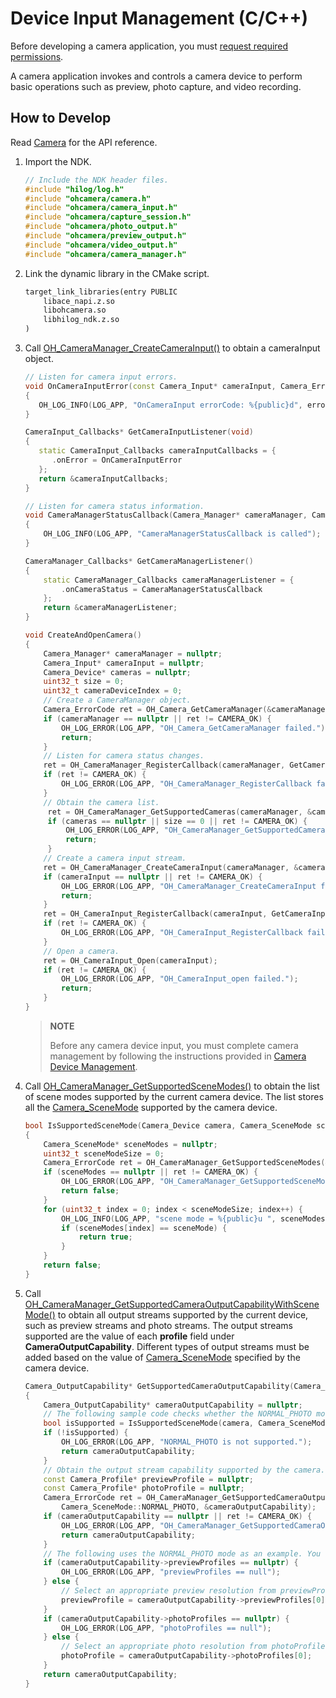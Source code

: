 # Device Input Management (C/C++)
<!--Kit: Camera Kit-->
<!--Subsystem: Multimedia-->
<!--Owner: @qano-->
<!--Designer: @leo_ysl-->
<!--Tester: @xchaosioda-->
<!--Adviser: @zengyawen-->

Before developing a camera application, you must [request required permissions](camera-preparation.md).

A camera application invokes and controls a camera device to perform basic operations such as preview, photo capture, and video recording.

## How to Develop

Read [Camera](../../reference/apis-camera-kit/capi-oh-camera.md) for the API reference.

1. Import the NDK.  

   ```c++
   // Include the NDK header files.
   #include "hilog/log.h"
   #include "ohcamera/camera.h"
   #include "ohcamera/camera_input.h"
   #include "ohcamera/capture_session.h"
   #include "ohcamera/photo_output.h"
   #include "ohcamera/preview_output.h"
   #include "ohcamera/video_output.h"
   #include "ohcamera/camera_manager.h"
   ```

2. Link the dynamic library in the CMake script.

   ```txt
   target_link_libraries(entry PUBLIC
       libace_napi.z.so
       libohcamera.so
       libhilog_ndk.z.so
   )
   ```

3. Call [OH_CameraManager_CreateCameraInput()](../../reference/apis-camera-kit/capi-camera-manager-h.md#oh_cameramanager_createcamerainput) to obtain a cameraInput object.
   ```c++
   // Listen for camera input errors.
   void OnCameraInputError(const Camera_Input* cameraInput, Camera_ErrorCode errorCode)
   {
      OH_LOG_INFO(LOG_APP, "OnCameraInput errorCode: %{public}d", errorCode);
   }

   CameraInput_Callbacks* GetCameraInputListener(void)
   {
      static CameraInput_Callbacks cameraInputCallbacks = {
         .onError = OnCameraInputError
      };
      return &cameraInputCallbacks;
   }
   ```
   ```c++
   // Listen for camera status information.
   void CameraManagerStatusCallback(Camera_Manager* cameraManager, Camera_StatusInfo* status)
   {
       OH_LOG_INFO(LOG_APP, "CameraManagerStatusCallback is called");
   }

   CameraManager_Callbacks* GetCameraManagerListener()
   {
       static CameraManager_Callbacks cameraManagerListener = {
           .onCameraStatus = CameraManagerStatusCallback
       };
       return &cameraManagerListener;
   }
   ```
   ```c++
   void CreateAndOpenCamera()
   {
       Camera_Manager* cameraManager = nullptr;
       Camera_Input* cameraInput = nullptr;
       Camera_Device* cameras = nullptr;
       uint32_t size = 0;
       uint32_t cameraDeviceIndex = 0;
       // Create a CameraManager object.
       Camera_ErrorCode ret = OH_Camera_GetCameraManager(&cameraManager);
       if (cameraManager == nullptr || ret != CAMERA_OK) {
           OH_LOG_ERROR(LOG_APP, "OH_Camera_GetCameraManager failed.");
           return;
       }
       // Listen for camera status changes.
       ret = OH_CameraManager_RegisterCallback(cameraManager, GetCameraManagerListener());
       if (ret != CAMERA_OK) {
           OH_LOG_ERROR(LOG_APP, "OH_CameraManager_RegisterCallback failed.");
       }
       // Obtain the camera list.
        ret = OH_CameraManager_GetSupportedCameras(cameraManager, &cameras, &size);
        if (cameras == nullptr || size == 0 || ret != CAMERA_OK) {
            OH_LOG_ERROR(LOG_APP, "OH_CameraManager_GetSupportedCameras failed.");
            return;
        }
       // Create a camera input stream.
       ret = OH_CameraManager_CreateCameraInput(cameraManager, &cameras[cameraDeviceIndex], &cameraInput);
       if (cameraInput == nullptr || ret != CAMERA_OK) {
           OH_LOG_ERROR(LOG_APP, "OH_CameraManager_CreateCameraInput failed.");
           return;
       }
       ret = OH_CameraInput_RegisterCallback(cameraInput, GetCameraInputListener());
       if (ret != CAMERA_OK) {
           OH_LOG_ERROR(LOG_APP, "OH_CameraInput_RegisterCallback failed.");
       }
       // Open a camera.
       ret = OH_CameraInput_Open(cameraInput);
       if (ret != CAMERA_OK) {
           OH_LOG_ERROR(LOG_APP, "OH_CameraInput_open failed.");
           return;
       }
   }
   ```

   > **NOTE**
   >
   > Before any camera device input, you must complete camera management by following the instructions provided in [Camera Device Management](native-camera-device-management.md).

4. Call [OH_CameraManager_GetSupportedSceneModes()](../../reference/apis-camera-kit/capi-camera-manager-h.md#oh_cameramanager_getsupportedscenemodes) to obtain the list of scene modes supported by the current camera device. The list stores all the [Camera_SceneMode](../../reference/apis-camera-kit/capi-camera-h.md#camera_scenemode) supported by the camera device.

   ```c++
   bool IsSupportedSceneMode(Camera_Device camera, Camera_SceneMode sceneMode)
   {
       Camera_SceneMode* sceneModes = nullptr;
       uint32_t sceneModeSize = 0;
       Camera_ErrorCode ret = OH_CameraManager_GetSupportedSceneModes(&camera, &sceneModes, &sceneModeSize);
       if (sceneModes == nullptr || ret != CAMERA_OK) {
           OH_LOG_ERROR(LOG_APP, "OH_CameraManager_GetSupportedSceneModes failed.");
           return false;
       }
       for (uint32_t index = 0; index < sceneModeSize; index++) {
           OH_LOG_INFO(LOG_APP, "scene mode = %{public}u ", sceneModes[index]);    // Obtain the specified scene mode.
           if (sceneModes[index] == sceneMode) {
               return true;
           }
       }
       return false;
   }
   ```

5. Call [OH_CameraManager_GetSupportedCameraOutputCapabilityWithSceneMode()](../../reference/apis-camera-kit/capi-camera-manager-h.md#oh_cameramanager_getsupportedcameraoutputcapabilitywithscenemode) to obtain all output streams supported by the current device, such as preview streams and photo streams. The output streams supported are the value of each **profile** field under **CameraOutputCapability**. Different types of output streams must be added based on the value of [Camera_SceneMode](../../reference/apis-camera-kit/capi-camera-h.md#camera_scenemode) specified by the camera device.

   ```c++
   Camera_OutputCapability* GetSupportedCameraOutputCapability(Camera_Manager* cameraManager, Camera_Device &camera)
   {
       Camera_OutputCapability* cameraOutputCapability = nullptr;
       // The following sample code checks whether the NORMAL_PHOTO mode is supported by the camera.
       bool isSupported = IsSupportedSceneMode(camera, Camera_SceneMode::NORMAL_PHOTO);
       if (!isSupported) {
           OH_LOG_ERROR(LOG_APP, "NORMAL_PHOTO is not supported.");
           return cameraOutputCapability;
       }
       // Obtain the output stream capability supported by the camera.
       const Camera_Profile* previewProfile = nullptr;
       const Camera_Profile* photoProfile = nullptr;
       Camera_ErrorCode ret = OH_CameraManager_GetSupportedCameraOutputCapabilityWithSceneMode(cameraManager, &camera,
           Camera_SceneMode::NORMAL_PHOTO, &cameraOutputCapability);
       if (cameraOutputCapability == nullptr || ret != CAMERA_OK) {
           OH_LOG_ERROR(LOG_APP, "OH_CameraManager_GetSupportedCameraOutputCapability failed.");
           return cameraOutputCapability;
       }
       // The following uses the NORMAL_PHOTO mode as an example. You need to add the preview stream and photo stream.
       if (cameraOutputCapability->previewProfiles == nullptr) {
           OH_LOG_ERROR(LOG_APP, "previewProfiles == null");
       } else {
           // Select an appropriate preview resolution from previewProfiles of cameraOutputCapability.
           previewProfile = cameraOutputCapability->previewProfiles[0];
       }
       if (cameraOutputCapability->photoProfiles == nullptr) {
           OH_LOG_ERROR(LOG_APP, "photoProfiles == null");
       } else {
           // Select an appropriate photo resolution from photoProfiles of cameraOutputCapability.
           photoProfile = cameraOutputCapability->photoProfiles[0];
       }
       return cameraOutputCapability;
   }
   ```